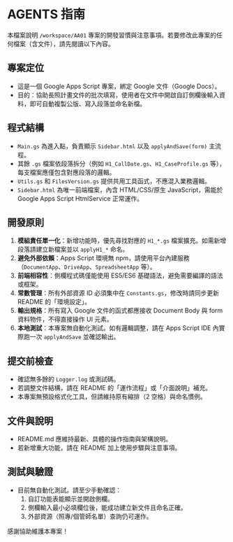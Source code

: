 # AGENTS 指南

本檔案說明 `/workspace/AA01` 專案的開發習慣與注意事項。若要修改此專案的任何檔案（含文件），請先閱讀以下內容。

## 專案定位
* 這是一個 Google Apps Script 專案，綁定 Google 文件（Google Docs）。
* 目的：協助長照計畫文件的批次填寫，使用者在文件中開啟自訂側欄後輸入資料，即可自動複製公版、寫入段落並命名新檔。

## 程式結構
* `Main.gs` 為進入點，負責顯示 `Sidebar.html` 以及 `applyAndSave(form)` 主流程。
* 其餘 `.gs` 檔案依段落拆分（例如 `H1_CallDate.gs`、`H1_CaseProfile.gs` 等），每支檔案應僅包含對應段落的邏輯。
* `Utils.gs` 和 `FilesVersion.gs` 提供共用工具函式，不應混入業務邏輯。
* `Sidebar.html` 為唯一前端檔案，內含 HTML/CSS/原生 JavaScript，需能於 Google Apps Script HtmlService 正常運作。

## 開發原則
1. **模組責任單一化**：新增功能時，優先尋找對應的 `H1_*.gs` 檔案擴充。如需新增段落請建立新檔案並以 `applyH1_*` 命名。
2. **避免外部依賴**：Apps Script 環境無 npm，請使用平台內建服務（`DocumentApp`、`DriveApp`、`SpreadsheetApp` 等）。
3. **前端相容性**：側欄程式碼僅能使用 ES5/ES6 基礎語法，避免需要編譯的語法或框架。
4. **常數管理**：所有外部資源 ID 必須集中在 `Constants.gs`，修改時請同步更新 README 的「環境設定」。
5. **輸出規格**：所有寫入 Google 文件的函式都應接收 Document Body 與 form 資料物件，不得直接操作 UI 元素。
6. **本地測試**：本專案無自動化測試。如有邏輯調整，請在 Apps Script IDE 內實際跑一次 `applyAndSave` 並確認輸出。

## 提交前檢查
* 確認無多餘的 `Logger.log` 或測試碼。
* 若調整文件結構，請在 README 的「運作流程」或「介面說明」補充。
* 本專案無預設格式化工具，但請維持原有縮排（2 空格）與命名慣例。

## 文件與說明
* README.md 應維持最新、具體的操作指南與架構說明。
* 若新增重大功能，請在 README 加上使用步驟與注意事項。

## 測試與驗證
* 目前無自動化測試。請至少手動確認：
  1. 自訂功能表能顯示並開啟側欄。
  2. 側欄輸入最小必填欄位後，能成功建立新文件且命名正確。
  3. 外部資源（照專/個管師名單）查詢仍可運作。

感謝協助維護本專案！
